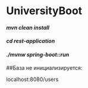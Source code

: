 # UniversityBoot

#### _mvn clean install_
#### _cd rest-application_
#### _./mvnw spring-boot::run_



##База не инициализируется:

localhost:8080/users